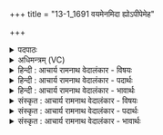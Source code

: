 +++
title = "13-1_1691 वयमेनमिदा ह्योऽपीपेमेह"

+++
<details><summary>पदपाठः</summary>

व꣣य꣢म्। ए꣣नम्। इदा꣢। ह्यः। अ꣡पी꣢꣯पेम। इ꣣ह꣢। व꣣ज्रि꣡ण꣢म्। त꣡स्मै꣢꣯। उ꣣। अद्य꣢। अ꣣। द्य꣢। स꣡व꣢꣯ने। सु꣣त꣢म्। भ꣣र। आ꣢। नू꣣न꣢म्। भू꣣षत। श्रुते꣢। १६९१।
</details>

<details><summary>अधिमन्त्रम् (VC)</summary>

- इन्द्रः
- कलिः प्रागाथः
- बार्हतः प्रगाथः (विषमा बृहती, समा सतोबृहती)
- मध्यमः
</details>

<details><summary>हिन्दी : आचार्य रामनाथ वेदालंकार - विषयः</summary>

प्रथम ऋचा की व्याख्या पूर्वार्चिक में २७२ क्रमाङ्क पर परमात्मा और राजा के विषय में की जा चुकी है। यहाँ जीवात्मा का विषय है।
</details>

<details><summary>हिन्दी : आचार्य रामनाथ वेदालंकार - पदार्थः</summary>

पदार्थान्वय -  (वयम्)हम कर्मयोगी लोगों ने(एनम्)इस(वज्रिणम्)वाणी-रूप वज्र से युक्त अपने अन्तरात्मा को(इदा)इस काल में और(ह्यः)बीते काल में(इह)इस जीवन-यज्ञ में(अपीपेम)बढ़ाया है। हे भाई!तू भी(तस्मै उ)उस अन्तरात्मा के लिए(अद्य)आज(सवने)कर्मयोग-रूप यज्ञ में(सुतम्)अभिषुत वीर रस को(भर)अर्पित कर। हे साथियो!तुम सभी(नूनम्)निश्चय ही(श्रुते)शास्त्र-ज्ञान में,अपने अन्तरात्मा को(आभूषत)अलङ्कृत करो ॥१॥
</details>

<details><summary>हिन्दी : आचार्य रामनाथ वेदालंकार - भावार्थः</summary>

भावार्थ -  सब मनुष्यों को चाहिए कि अपने अन्तरात्मा को उद्बोधन देकर वीरता पूर्ण कर्म करें और विविध विद्याओं के ज्ञान का सञ्चय करें ॥१॥
</details>

<details><summary>संस्कृत : आचार्य रामनाथ वेदालंकार - विषयः</summary>

तत्र प्रथमा ऋक् पूर्वार्चिके २७२ क्रमाङ्के परमात्मनृपत्योर्विषये व्याख्याता। अत्र जीवात्मविषय उच्यते।
</details>

<details><summary>संस्कृत : आचार्य रामनाथ वेदालंकार - पदार्थः</summary>

पदार्थान्वय -  (वयम्)कर्मयोगिनो जनाः(एनम्)एतम्(वज्रिणम्)वाग्वज्रयुक्तं स्वान्तरात्मानम्(इदा)अस्मिन् काले(ह्यः)गते च काले(इह)जीवनयज्ञे(अपीपेम)अवर्धयाम।[ओप्यायी वृद्धौ,प्यायः पी आदेशः।]हे भ्रातः!त्वमपि(तस्मै उ)तस्मै अन्तरात्मने खलु(अद्य)अस्मिन् दिने(सवने)कर्मयोगयज्ञे(सुतम्)अभिषुतं वीररसम्(भर)अर्पय। हे सखायः!यूयं सर्वेऽपि(नूनम्)निश्चयेन(श्रुते)शास्त्रज्ञाने,स्वान्तरात्मानम्(आ भूषत)अलङ्कुरुत ॥१॥
</details>

<details><summary>संस्कृत : आचार्य रामनाथ वेदालंकार - भावार्थः</summary>

भावार्थ -  सर्वैर्जनैः स्वान्तरात्मानमुद्बोध्य वीरकर्माणि कर्तव्यानि विविधविद्यानां ज्ञानं च सञ्चेतव्यम् ॥१॥
</details>